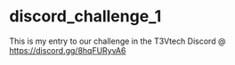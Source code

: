 # discord_challenge_1
This is my entry to our challenge in the T3Vtech Discord @ https://discord.gg/8hqFURyvA6
